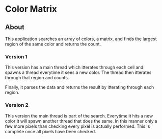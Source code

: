 # Color Matrix

## About

This application searches an array of colors, a matrix, and finds the largest region of the same color and returns the count.

### Version 1

This version has a main thread which itterates through each cell and spawns a thread everytime it sees a new color.  The thread then itterates through that region and counts.

Finally, it parses the data and returns the result by itterating through each region.

### Version 2

This version the main thread is part of the search.  Everytime it hits a new color it will spawn another thread that does the same.  In this manner only a few more pixels than checking every pixel is actually performed.  This is complete once all pixels have been checked.


